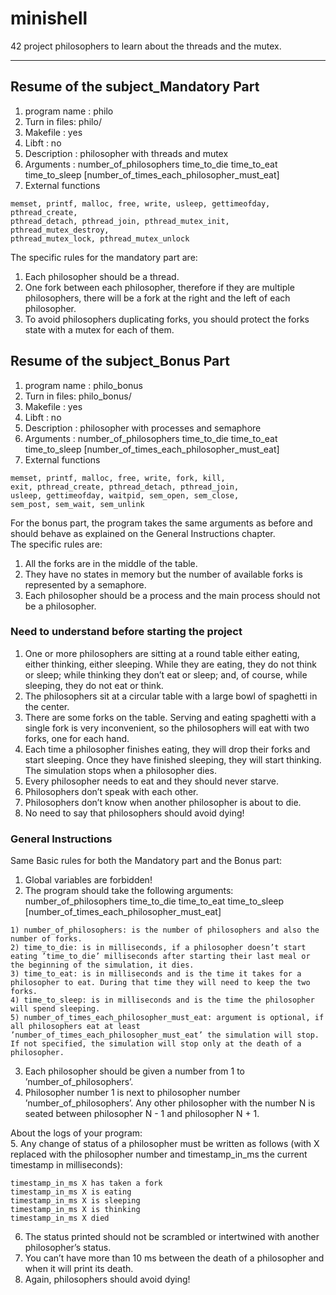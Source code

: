 # minishell
42 project philosophers to learn about the threads and the mutex.

--------

## Resume of the subject_Mandatory Part

1. program name : philo  
2. Turn in files: philo/
3. Makefile     : yes
4. Libft        : no
5. Description 	: philosopher with threads and mutex  
6. Arguments	: number_of_philosophers time_to_die time_to_eat time_to_sleep [number_of_times_each_philosopher_must_eat]  
7. External functions
```
memset, printf, malloc, free, write, usleep, gettimeofday, pthread_create,  
pthread_detach, pthread_join, pthread_mutex_init, pthread_mutex_destroy,  
pthread_mutex_lock, pthread_mutex_unlock
```
  
The specific rules for the mandatory part are:  
1. Each philosopher should be a thread.  
2. One fork between each philosopher, therefore if they are multiple philosophers, there will be a fork at the right and the left of each philosopher.  
3. To avoid philosophers duplicating forks, you should protect the forks state with a mutex for each of them.  

## Resume of the subject_Bonus Part
1. program name : philo_bonus  
2. Turn in files: philo_bonus/
3. Makefile     : yes
4. Libft        : no
5. Description 	: philosopher with processes and semaphore   
6. Arguments	: number_of_philosophers time_to_die time_to_eat time_to_sleep [number_of_times_each_philosopher_must_eat]  
7. External functions
```
memset, printf, malloc, free, write, fork, kill,  
exit, pthread_create, pthread_detach, pthread_join,  
usleep, gettimeofday, waitpid, sem_open, sem_close,  
sem_post, sem_wait, sem_unlink  
```
  
For the bonus part, the program takes the same arguments as before and should behave as explained on the General Instructions chapter.  
The specific rules are:  
1. All the forks are in the middle of the table.  
2. They have no states in memory but the number of available forks is represented by a semaphore.  
3. Each philosopher should be a process and the main process should not be a philosopher.  

### Need to understand before starting the project
  
1. One or more philosophers are sitting at a round table either eating, either thinking, either sleeping. While they are eating, they do not think or sleep; while thinking they don’t eat or sleep; and, of course, while sleeping, they do not eat or think.  
2. The philosophers sit at a circular table with a large bowl of spaghetti in the center.  
3. There are some forks on the table. Serving and eating spaghetti with a single fork is very inconvenient, so the philosophers will eat with two forks, one for each hand.  
4. Each time a philosopher finishes eating, they will drop their forks and start sleeping. Once they have finished sleeping, they will start thinking. The simulation stops when a philosopher dies.  
5. Every philosopher needs to eat and they should never starve.  
6. Philosophers don’t speak with each other.  
7. Philosophers don’t know when another philosopher is about to die.  
8. No need to say that philosophers should avoid dying!  

### General Instructions
  
Same Basic rules for both the Mandatory part and the Bonus part:  
1. Global variables are forbidden!  
2. The program should take the following arguments: number_of_philosophers time_to_die time_to_eat time_to_sleep [number_of_times_each_philosopher_must_eat]
```
1) number_of_philosophers: is the number of philosophers and also the number of forks.  
2) time_to_die: is in milliseconds, if a philosopher doesn’t start eating ’time_to_die’ milliseconds after starting their last meal or the beginning of the simulation, it dies.  
3) time_to_eat: is in milliseconds and is the time it takes for a philosopher to eat. During that time they will need to keep the two forks.  
4) time_to_sleep: is in milliseconds and is the time the philosopher will spend sleeping.  
5) number_of_times_each_philosopher_must_eat: argument is optional, if all philosophers eat at least ’number_of_times_each_philosopher_must_eat’ the simulation will stop. If not specified, the simulation will stop only at the death of a philosopher.  
```
  
3. Each philosopher should be given a number from 1 to ’number_of_philosophers’.  
4. Philosopher number 1 is next to philosopher number ’number_of_philosophers’. Any other philosopher with the number N is seated between philosopher N - 1 and philosopher N + 1.  
  
About the logs of your program:  
5. Any change of status of a philosopher must be written as follows (with X replaced with the philosopher number and timestamp_in_ms the current timestamp in milliseconds):  
```
timestamp_in_ms X has taken a fork  
timestamp_in_ms X is eating  
timestamp_in_ms X is sleeping  
timestamp_in_ms X is thinking  
timestamp_in_ms X died  
```

6. The status printed should not be scrambled or intertwined with another philosopher’s status.  
7. You can’t have more than 10 ms between the death of a philosopher and when it will print its death.  
8. Again, philosophers should avoid dying!  

